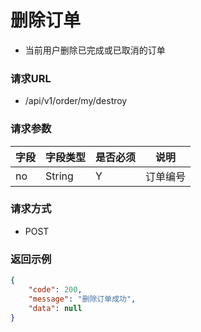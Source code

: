 # 删除订单

* 当前用户删除已完成或已取消的订单

### 请求URL

* /api/v1/order/my/destroy

### 请求参数

| 字段              | 字段类型    | 是否必须 | 说明       |
|-----------------|---------|------|----------|
| no              | String  | Y    | 订单编号     |

### 请求方式
* POST

### 返回示例

```json
{
    "code": 200,
    "message": "删除订单成功",
    "data": null
}
```
